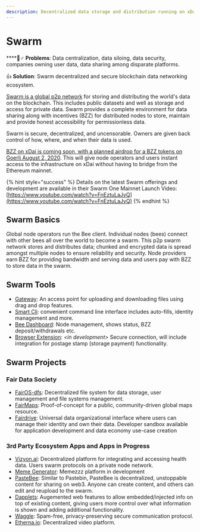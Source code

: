 ```yaml
---
description: Decentralized data storage and distribution running on xDai
---
```


# Swarm

\*\*\*\*🤦♂ **Problems**: Data centralization, data siloing, data security, companies owning user data, data sharing among disparate platforms.

👍 **Solution**: Swarm decentralized and secure blockchain data networking ecosystem.

[Swarm is a global p2p network](https://www.ethswarm.org/) for storing and distributing the world's data on the blockchain. This includes public datasets and well as storage and access for private data. Swarm provides a complete environment for data sharing along with incentives \(BZZ\) for distributed nodes to store, maintain and provide honest accessibility for permissionless data. 

Swarm is secure, decentralized, and uncensorable. Owners are given back control of how, where, and when their data is used. 

[BZZ on xDai is coming soon, with a planned airdrop for a BZZ tokens on Goerli ](https://medium.com/ethereum-swarm/swarm-airdrop-is-finishing-on-21-june-2021-important-notice-to-all-participants-6a58f29017a2)[August 2, 2020](https://medium.com/ethereum-swarm/swarm-airdrop-is-finishing-on-21-june-2021-important-notice-to-all-participants-6a58f29017a2). This will give node operators and users instant access to the infrastructure on xDai without having to bridge from the Ethereum mainnet.

{% hint style="success" %}
Details on the latest Swarm offerings and development are available in their Swarm One Mainnet Launch Video: [https://www.youtube.com/watch?v=FnEztuLaJvQ](https://www.youtube.com/watch?v=FnEztuLaJvQ)
{% endhint %}

## Swarm Basics

Global node operators run the Bee client. Individual nodes \(bees\) connect with other bees all over the world to become a swarm. This p2p swarm network stores and distributes data; chunked and encrypted data is spread amongst multiple nodes to ensure reliability and security. Node providers earn BZZ for providing bandwidth and serving data and users pay with BZZ to store data in the swarm.

## Swarm Tools

* [Gateway](https://github.com/ethersphere/gateway): An access point for uploading and downloading files using drag and drop features.
* [Smart Cli](https://github.com/ethersphere/swarm-cli): convenient command line interface includes auto-fills, identity management and more.
* [Bee Dashboard](https://github.com/ethersphere/bee-dashboard): Node management, shows status, BZZ deposit/withdrawals etc.
* [Browser Extension](https://github.com/ethersphere/swarm-extension): _&lt;in development&gt;_ Secure connection, will include integration for postage stamp \(storage payment\) functionality.

## Swarm Projects

### Fair Data Society

* [FairOS-dfs](https://github.com/fairDataSociety/fairOS-dfs): Decentralized file system for data storage, user management and file systems management.
* [FairMaps](https://github.com/fairDataSociety/fairMaps): Proof-of-concept for a public, community-driven global maps resource.
* [Fairdrive](https://github.com/fairDataSociety/Fairdrive): Universal data organizational interface where users can manage their identity and own their data. Developer sandbox available for application development and data economy use-case creation

### 3rd Party Ecosystem Apps and Apps in Progress

* [Vizyon.ai](https://vizyon.ai/en/): Decentralized platform for integrating and accessing health data. Users swarm protocols on a private node network.
* [Meme Generator](https://youtu.be/FnEztuLaJvQ?t=4771): Memezzz platform in development
* [PasteBee](https://pastebee.com/):  Similar to Pastebin, PasteBee is decentralized, unstoppable content for sharing on web3. Anyone can create content, and others can edit and reupload to the swarm. 
* [Dapplets](https://dapplets.org/): Augemented web features to allow embedded/injected info on top of existing content, giving users more control over what information is shown and adding additional functionality.
* [Waggle](https://github.com/WaggleMail/waggledocs): Spam-free, privacy-preserving secure communication protocol.
* [Etherna.io](https://etherna.io/): Decentralized video platform.

 









